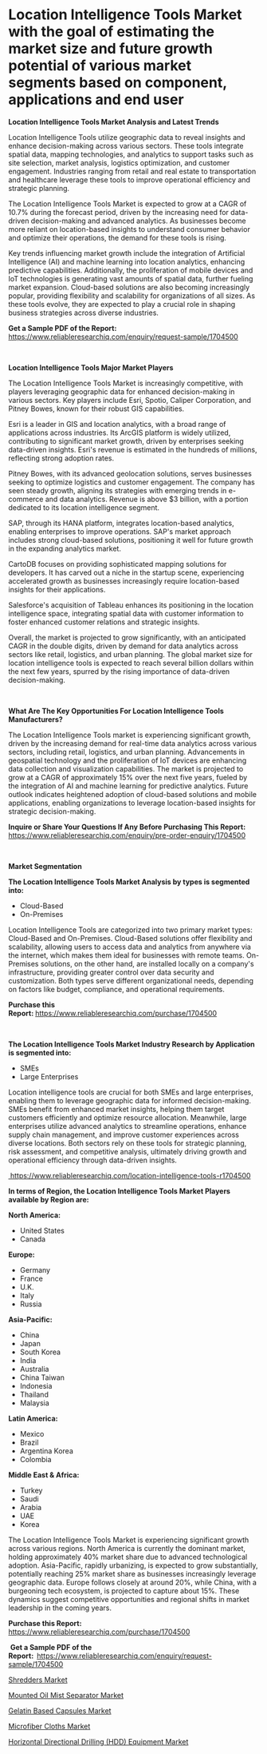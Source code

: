<p><h1>Location Intelligence Tools Market with the goal of estimating the market size and future growth potential of various market segments based on component, applications and end user</h1></p><p><strong>Location Intelligence Tools Market Analysis and Latest Trends</strong></p>
<p><p>Location Intelligence Tools utilize geographic data to reveal insights and enhance decision-making across various sectors. These tools integrate spatial data, mapping technologies, and analytics to support tasks such as site selection, market analysis, logistics optimization, and customer engagement. Industries ranging from retail and real estate to transportation and healthcare leverage these tools to improve operational efficiency and strategic planning.</p><p>The Location Intelligence Tools Market is expected to grow at a CAGR of 10.7% during the forecast period, driven by the increasing need for data-driven decision-making and advanced analytics. As businesses become more reliant on location-based insights to understand consumer behavior and optimize their operations, the demand for these tools is rising. </p><p>Key trends influencing market growth include the integration of Artificial Intelligence (AI) and machine learning into location analytics, enhancing predictive capabilities. Additionally, the proliferation of mobile devices and IoT technologies is generating vast amounts of spatial data, further fueling market expansion. Cloud-based solutions are also becoming increasingly popular, providing flexibility and scalability for organizations of all sizes. As these tools evolve, they are expected to play a crucial role in shaping business strategies across diverse industries.</p></p>
<p><strong>Get a Sample PDF of the Report:&nbsp;</strong> <a href="https://www.reliableresearchiq.com/enquiry/request-sample/1704500?utm_campaign=100&utm_medium=2&utm_source=Github&utm_content=ia&utm_term=30102024&utm_id=location-intelligence-tools">https://www.reliableresearchiq.com/enquiry/request-sample/1704500</a></p>
<p>&nbsp;</p>
<p><strong>Location Intelligence Tools Major Market Players</strong></p>
<p><p>The Location Intelligence Tools Market is increasingly competitive, with players leveraging geographic data for enhanced decision-making in various sectors. Key players include Esri, Spotio, Caliper Corporation, and Pitney Bowes, known for their robust GIS capabilities. </p><p>Esri is a leader in GIS and location analytics, with a broad range of applications across industries. Its ArcGIS platform is widely utilized, contributing to significant market growth, driven by enterprises seeking data-driven insights. Esri's revenue is estimated in the hundreds of millions, reflecting strong adoption rates.</p><p>Pitney Bowes, with its advanced geolocation solutions, serves businesses seeking to optimize logistics and customer engagement. The company has seen steady growth, aligning its strategies with emerging trends in e-commerce and data analytics. Revenue is above $3 billion, with a portion dedicated to its location intelligence segment.</p><p>SAP, through its HANA platform, integrates location-based analytics, enabling enterprises to improve operations. SAP's market approach includes strong cloud-based solutions, positioning it well for future growth in the expanding analytics market.</p><p>CartoDB focuses on providing sophisticated mapping solutions for developers. It has carved out a niche in the startup scene, experiencing accelerated growth as businesses increasingly require location-based insights for their applications.</p><p>Salesforce's acquisition of Tableau enhances its positioning in the location intelligence space, integrating spatial data with customer information to foster enhanced customer relations and strategic insights.</p><p>Overall, the market is projected to grow significantly, with an anticipated CAGR in the double digits, driven by demand for data analytics across sectors like retail, logistics, and urban planning. The global market size for location intelligence tools is expected to reach several billion dollars within the next few years, spurred by the rising importance of data-driven decision-making.</p></p>
<p>&nbsp;</p>
<p><strong>What Are The Key Opportunities For Location Intelligence Tools Manufacturers?</strong></p>
<p><p>The Location Intelligence Tools market is experiencing significant growth, driven by the increasing demand for real-time data analytics across various sectors, including retail, logistics, and urban planning. Advancements in geospatial technology and the proliferation of IoT devices are enhancing data collection and visualization capabilities. The market is projected to grow at a CAGR of approximately 15% over the next five years, fueled by the integration of AI and machine learning for predictive analytics. Future outlook indicates heightened adoption of cloud-based solutions and mobile applications, enabling organizations to leverage location-based insights for strategic decision-making.</p></p>
<p><strong>Inquire or Share Your Questions If Any Before Purchasing This Report:</strong> <a href="https://www.reliableresearchiq.com/enquiry/pre-order-enquiry/1704500?utm_campaign=100&utm_medium=2&utm_source=Github&utm_content=ia&utm_term=30102024&utm_id=location-intelligence-tools">https://www.reliableresearchiq.com/enquiry/pre-order-enquiry/1704500</a></p>
<p>&nbsp;</p>
<p><strong>Market Segmentation</strong></p>
<p><strong>The Location Intelligence Tools Market Analysis by types is segmented into:</strong></p>
<p><ul><li>Cloud-Based</li><li>On-Premises</li></ul></p>
<p><p>Location Intelligence Tools are categorized into two primary market types: Cloud-Based and On-Premises. Cloud-Based solutions offer flexibility and scalability, allowing users to access data and analytics from anywhere via the internet, which makes them ideal for businesses with remote teams. On-Premises solutions, on the other hand, are installed locally on a company's infrastructure, providing greater control over data security and customization. Both types serve different organizational needs, depending on factors like budget, compliance, and operational requirements.</p></p>
<p><strong>Purchase this Report:&nbsp;</strong><a href="https://www.reliableresearchiq.com/purchase/1704500?utm_campaign=100&utm_medium=2&utm_source=Github&utm_content=ia&utm_term=30102024&utm_id=location-intelligence-tools">https://www.reliableresearchiq.com/purchase/1704500</a></p>
<p>&nbsp;</p>
<p><strong>The Location Intelligence Tools Market Industry Research by Application is segmented into:</strong></p>
<p><ul><li>SMEs</li><li>Large Enterprises</li></ul></p>
<p><p>Location intelligence tools are crucial for both SMEs and large enterprises, enabling them to leverage geographic data for informed decision-making. SMEs benefit from enhanced market insights, helping them target customers efficiently and optimize resource allocation. Meanwhile, large enterprises utilize advanced analytics to streamline operations, enhance supply chain management, and improve customer experiences across diverse locations. Both sectors rely on these tools for strategic planning, risk assessment, and competitive analysis, ultimately driving growth and operational efficiency through data-driven insights.</p></p>
<p><a href="https://www.reliableresearchiq.com/location-intelligence-tools-r1704500?utm_campaign=100&utm_medium=2&utm_source=Github&utm_content=ia&utm_term=30102024&utm_id=location-intelligence-tools">&nbsp;https://www.reliableresearchiq.com/location-intelligence-tools-r1704500</a></p>
<p><strong>In terms of Region, the Location Intelligence Tools Market Players available by Region are:</strong></p>
<p>
    <p> <strong> North America: </strong>
        <ul>
            <li>United States</li>
            <li>Canada</li>
        </ul>
        </p> 
    <p> <strong> Europe: </strong>
        <ul>
            <li>Germany</li>
            <li>France</li>
            <li>U.K.</li>
            <li>Italy</li>
            <li>Russia</li>
        </ul>
        </p> 
    <p> <strong> Asia-Pacific: </strong>
        <ul>
            <li>China</li>
            <li>Japan</li>
            <li>South Korea</li>
            <li>India</li>
            <li>Australia</li>
            <li>China Taiwan</li>
            <li>Indonesia</li>
            <li>Thailand</li>
            <li>Malaysia</li>
        </ul>
        </p> 
    <p> <strong> Latin America: </strong>
        <ul>
            <li>Mexico</li>
            <li>Brazil</li>
            <li>Argentina Korea</li>
            <li>Colombia</li>
        </ul>
        </p> 
    <p> <strong> Middle East & Africa: </strong>
        <ul>
            <li>Turkey</li>
            <li>Saudi</li>
            <li>Arabia</li>
            <li>UAE</li>
            <li>Korea</li>
        </ul>
    </p>
    </p>
<p><p>The Location Intelligence Tools Market is experiencing significant growth across various regions. North America is currently the dominant market, holding approximately 40% market share due to advanced technological adoption. Asia-Pacific, rapidly urbanizing, is expected to grow substantially, potentially reaching 25% market share as businesses increasingly leverage geographic data. Europe follows closely at around 20%, while China, with a burgeoning tech ecosystem, is projected to capture about 15%. These dynamics suggest competitive opportunities and regional shifts in market leadership in the coming years.</p></p>
<p><strong>Purchase this Report: </strong><a href="https://www.reliableresearchiq.com/purchase/1704500?utm_campaign=100&utm_medium=2&utm_source=Github&utm_content=ia&utm_term=30102024&utm_id=location-intelligence-tools">https://www.reliableresearchiq.com/purchase/1704500</a></p>
<p>&nbsp;<strong>Get a Sample PDF of the Report:&nbsp;&nbsp;</strong><a href="https://www.reliableresearchiq.com/enquiry/request-sample/1704500?utm_campaign=100&utm_medium=2&utm_source=Github&utm_content=ia&utm_term=30102024&utm_id=location-intelligence-tools">https://www.reliableresearchiq.com/enquiry/request-sample/1704500</a></p>
<p><strong></strong></p>
<p><p><a href="https://www.linkedin.com/pulse/shredders-market-evolution-global-trends-regional-dynamics-9mhbf?utm_campaign=100&utm_medium=2&utm_source=Github&utm_content=ia&utm_term=30102024&utm_id=location-intelligence-tools">Shredders Market</a></p><p><a href="https://issuu.com/reportprime-2/docs/mounted-oil-mist-separator-market-s_774d2d860baccd?utm_campaign=100&utm_medium=2&utm_source=Github&utm_content=ia&utm_term=30102024&utm_id=location-intelligence-tools">Mounted Oil Mist Separator Market</a></p><p><a href="https://github.com/jerridoxdemase/Market-Research-Report-List-1/blob/main/gelatin-based-capsules-market.md?utm_campaign=100&utm_medium=2&utm_source=Github&utm_content=ia&utm_term=30102024&utm_id=location-intelligence-tools">Gelatin Based Capsules Market</a></p><p><a href="https://www.linkedin.com/pulse/microfiber-cloths-market2024-2031-industry-insights-8leyc?utm_campaign=100&utm_medium=2&utm_source=Github&utm_content=ia&utm_term=30102024&utm_id=location-intelligence-tools">Microfiber Cloths Market</a></p><p><a href="https://issuu.com/reportprime-2/docs/horizontal-directional-drilling-hdd_a050a2cb8de418?utm_campaign=100&utm_medium=2&utm_source=Github&utm_content=ia&utm_term=30102024&utm_id=location-intelligence-tools">Horizontal Directional Drilling (HDD) Equipment Market</a></p></p>